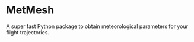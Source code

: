 # MetMesh

A super fast Python package to obtain meteorological parameters for your flight trajectories.